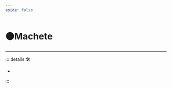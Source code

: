 ```yaml
---
aside: false
---
```

# 🟠<motor>Machete</motor>

---

<!-- =================================================== -->
<!-- =================================================== -->
<!-- =================================================== -->
<!-- =================================================== -->
<!-- =================================================== -->
::: details 🛠

-

:::